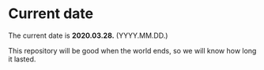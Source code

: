 # Current date

The current date is **2020.03.28.** (YYYY.MM.DD.)

This repository will be good when the world ends, so we will know how long it lasted.